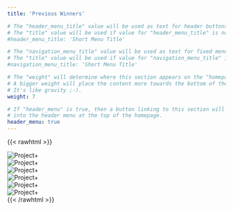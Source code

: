 ```yaml
---
title: 'Previous Winners'

# The "header_menu_title" value will be used as text for header buttons.
# The "title" value will be used if value for "header_menu_title" is not provided.
#header_menu_title: 'Short Menu Title'

# The "navigation_menu_title" value will be used as text for fixed menu items.
# The "title" value will be used if value for "navigation_menu_title" is not provided.
#navigation_menu_title: 'Short Menu Title'

# The "weight" will determine where this section appears on the "homepage".
# A bigger weight will place the content more towards the bottom of the page.
# It's like gravity ;-).
weight: 7

# If "header_menu" is true, then a button linking to this section will be placed
# into the header menu at the top of the homepage.
header_menu: true
---
```


{{< rawhtml >}}
<style>
</style>

<div class="main-carousel" data-flickity='{ "cellAlign": "left", "contain": true }'>
  <div class="carousel-cell">
	<img src="images/prev_winners/tekken7.png" alt="Project+">
  </div>
  <div class="carousel-cell">
	<img src="images/prev_winners/ultimate.png" alt="Project+">
  </div>
  <div class="carousel-cell">
	<img src="images/prev_winners/sf6.png" alt="Project+">
  </div>
  <div class="carousel-cell">
	<img src="images/prev_winners/melee.png" alt="Project+">
  </div>
  <div class="carousel-cell">
	<img src="images/prev_winners/roa.png" alt="Project+">
  </div>
  <div class="carousel-cell">
	<img src="images/prev_winners/umvc3.png" alt="Project+">
  </div>
</div>
{{< /rawhtml >}}

